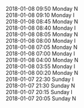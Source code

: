 2018-01-08 09:50 Monday  N  
2018-01-08 09:10 Monday  I  
2018-01-08 08:45 Monday  N  
2018-01-08 08:40 Monday  I  
2018-01-08 08:05 Monday  N  
2018-01-08 08:00 Monday  I  
2018-01-08 07:05 Monday  N  
2018-01-08 07:00 Monday  I  
2018-01-08 04:00 Monday  N  
2018-01-08 03:55 Monday  I  
2018-01-08 00:20 Monday  N  
2018-01-07 22:30 Sunday  I  
2018-01-07 21:30 Sunday  N  
2018-01-07 20:15 Sunday  I  
2018-01-07 20:05 Sunday  N  
